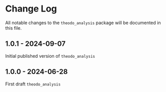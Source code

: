 # Change Log

All notable changes to the `theodo_analysis` package will be documented in this file.

## 1.0.1 - 2024-09-07
Initial published version of `theodo_analysis`

## 1.0.0 - 2024-06-28
First draft `theodo_analysis`